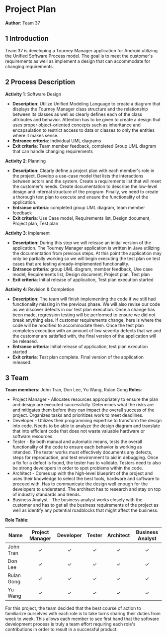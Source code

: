 # Project Plan

**Author**: Team 37

## 1 Introduction

Team 37 is developing a Tourney Manager application for Android utilizing the Unified Software Process model.  The goal is to meet the customer's requirements as well as implement a design that can accommodate for changing requirements.

## 2 Process Description

**Activity 1**: Software Design
- **Description**:  Utilize Unified Modeling Language to create a diagram that displays the Tourney Manager class structure and the relationship between its classes as well as clearly defines each of the class attributes and behavior.  Attention has to be given to create a design that uses proper object-oriented concepts such as inheritance and encapsulation to restrict access to data or classes to only the entities where it makes sense. 
- **Entrance criteria**: Individual UML diagrams
- **Exit criteria**: Team member feedback, completed Group UML diagram that can handle changing requirements

**Activity 2**:  Planning
- **Description**:  Clearly define a project plan with each member's role in the project.  Develop a use-case model that lists the interactions between actors and the system.  Create a requirements list that will meet the customer's needs.  Create documentation to describe the low-level design and internal structure of the program.  Finally, we need to create a thorough test plan to execute and ensure the functionality of the application. 
- **Entrance criteria**:  completed group UML diagram, team member feedback
- **Exit criteria**: Use Case model, Requirements list, Design document, Project plan, Test plan

**Activity 3**: Implement
- **Description**:  During this step we will release an initial version of the application.  The Tourney Manager application is written in Java utilizing the documentation from previous steps.  At this point the application may only be partially working so we will begin executing the test plan on test cases that are testing already-implemented functionality.
- **Entrance criteria**: group UML diagram, member feedback, Use case model, Requirements list, Design document, Project plan, Test plan
- **Exit criteria**: Initial release of application, Test plan execution started

**Activity 4**: Revision & Completion
- **Description**: The team will finish implementing the code if we still had functionality missing in the previous phase.  We will also revise our code as we discover defects in our test plan execution.  Once a change has been made, regression testing will be performed to ensure we did not break anything else.  If customer requirements change, here is where the code will be modified to accommodate them.  Once the test plan completes execution with an amount of low severity defects that we and the customer are satisfied with, the final version of the application will be released.
- **Entrance criteria**: Initial release of application, test plan execution started
- **Exit criteria**: Test plan complete.  Final version of the application released.

## 3 Team

**Team members**: John Tran, Don Lee, Yu Wang, Rulan Gong
**Roles**: 
- Project Manager - Allocates resources appropriately to ensure the plan and design are executed successfully.  Determines what the risks are and mitigates them before they can impact the overall success of the project.  Organizes tasks and prioritizes work to meet deadlines.
- Developer - Utilizes their programming expertise to transform the design into code.  Needs to be able to analyze the design diagram and translate that into efficient code that does not waste valuable hardware or software resources. 
- Tester - By both manual and automatic means, tests the overall functionality of the code to ensure each behavior is working as intended.  The tester works must effectively documents any defects, steps for reproduction, and test environment to aid in debugging.  Once a fix for a defect is found, the tester has to validate.  Testers need to also be strong developers in order to spot problems within the code.
- Architect - Comes up with the high-level blueprint of the project and uses their knowledge to select the best tools, hardware and software to proceed with.  Has to communicate the design well enough for the developers to understand.  The architect has to research and stay on top of industry standards and trends. 
- Business Analyst - The business analyst works closely with the customer and has to get all the business requirements of the project as well as identify any potential roadblocks that might affect the business.


**Role Table**:

| Name  | Project Manager | Developer | Tester | Architect | Business Analyst |
| ------------- | :-------------: | :-------------: | :-------------: | :-------------: | :-------------: |
| John Tran  |  ✓ | ✓ | ✓ | ✓ | ✓ | 
| Don Lee  | ✓ | ✓ | ✓ | ✓ | ✓ | 
| Rulan Gong  | ✓ | ✓ | ✓ | ✓ | ✓ | 
| Yu Wang  | ✓ | ✓ | ✓ | ✓ | ✓ | 

For this project, the team decided that the best course of action to familiarize ourselves with each role is to take turns sharing their duties from week to week.  This allows each member to see first hand that the software development process is truly a team effort requiring each role's contributions in order to result in a successful product.
